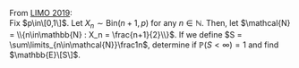 From [LIMO 2019][1]:   
Fix $p\in\[0,1\]$. Let $X_n\sim \text{Bin}(n+1,p)$ for any $n\in\mathbb{N}$. Then, let $\mathcal{N} = \\{n\in\mathbb{N} : X_n = \frac{n+1}{2}\\}$.
If we define $S = \sum\limits_{n\in\mathcal{N}}\frac1n$, determine if $\mathbb{P}(S<\infty) = 1$ and find $\mathbb{E}\[S\]$.

[1]: https://limo2019.nsaweb.nl/
